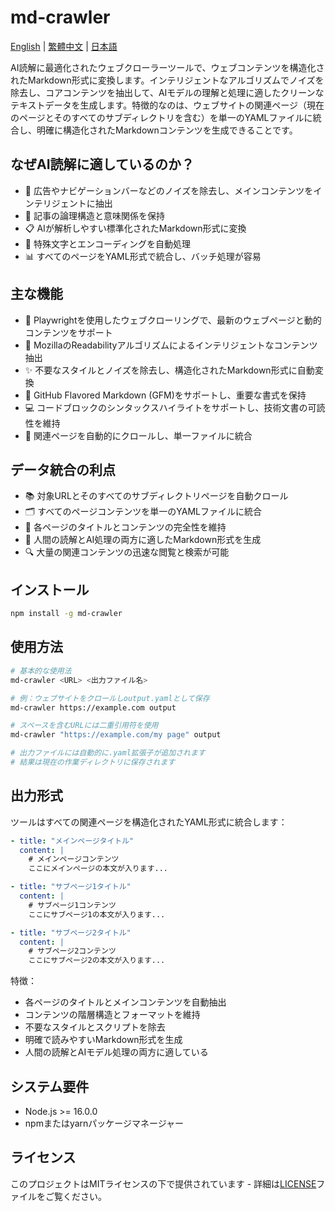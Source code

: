 # md-crawler

[English](README.md) | [繁體中文](README-zhTW.md) | [日本語](README-ja.md)

AI読解に最適化されたウェブクローラーツールで、ウェブコンテンツを構造化されたMarkdown形式に変換します。インテリジェントなアルゴリズムでノイズを除去し、コアコンテンツを抽出して、AIモデルの理解と処理に適したクリーンなテキストデータを生成します。特徴的なのは、ウェブサイトの関連ページ（現在のページとそのすべてのサブディレクトリを含む）を単一のYAMLファイルに統合し、明確に構造化されたMarkdownコンテンツを生成できることです。

## なぜAI読解に適しているのか？

- 🧠 広告やナビゲーションバーなどのノイズを除去し、メインコンテンツをインテリジェントに抽出
- 🎯 記事の論理構造と意味関係を保持
- 📋 AIが解析しやすい標準化されたMarkdown形式に変換
- 🔄 特殊文字とエンコーディングを自動処理
- 📊 すべてのページをYAML形式で統合し、バッチ処理が容易

## 主な機能

- 🚀 Playwrightを使用したウェブクローリングで、最新のウェブページと動的コンテンツをサポート
- 📝 MozillaのReadabilityアルゴリズムによるインテリジェントなコンテンツ抽出
- ✨ 不要なスタイルとノイズを除去し、構造化されたMarkdown形式に自動変換
- 🎨 GitHub Flavored Markdown (GFM)をサポートし、重要な書式を保持
- 💻 コードブロックのシンタックスハイライトをサポートし、技術文書の可読性を維持
- 🔗 関連ページを自動的にクロールし、単一ファイルに統合

## データ統合の利点

- 📚 対象URLとそのすべてのサブディレクトリページを自動クロール
- 🗂️ すべてのページコンテンツを単一のYAMLファイルに統合
- 📖 各ページのタイトルとコンテンツの完全性を維持
- 🎯 人間の読解とAI処理の両方に適したMarkdown形式を生成
- 🔍 大量の関連コンテンツの迅速な閲覧と検索が可能

## インストール

```bash
npm install -g md-crawler
```

## 使用方法

```bash
# 基本的な使用法
md-crawler <URL> <出力ファイル名>

# 例：ウェブサイトをクロールしoutput.yamlとして保存
md-crawler https://example.com output

# スペースを含むURLには二重引用符を使用
md-crawler "https://example.com/my page" output

# 出力ファイルには自動的に.yaml拡張子が追加されます
# 結果は現在の作業ディレクトリに保存されます
```

## 出力形式

ツールはすべての関連ページを構造化されたYAML形式に統合します：
```yaml
- title: "メインページタイトル"
  content: |
    # メインページコンテンツ
    ここにメインページの本文が入ります...

- title: "サブページ1タイトル"
  content: |
    # サブページ1コンテンツ
    ここにサブページ1の本文が入ります...

- title: "サブページ2タイトル"
  content: |
    # サブページ2コンテンツ
    ここにサブページ2の本文が入ります...
```

特徴：
- 各ページのタイトルとメインコンテンツを自動抽出
- コンテンツの階層構造とフォーマットを維持
- 不要なスタイルとスクリプトを除去
- 明確で読みやすいMarkdown形式を生成
- 人間の読解とAIモデル処理の両方に適している

## システム要件

- Node.js >= 16.0.0
- npmまたはyarnパッケージマネージャー

## ライセンス

このプロジェクトはMITライセンスの下で提供されています - 詳細は[LICENSE](LICENSE)ファイルをご覧ください。
